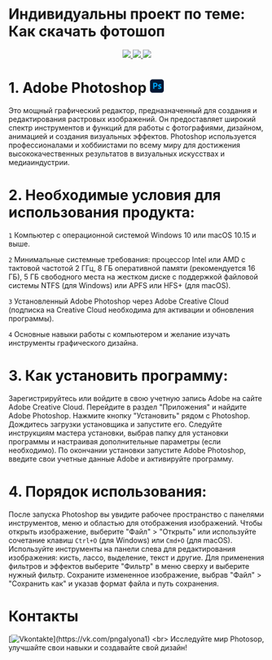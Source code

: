 # Индивидуальны проект по теме: Как скачать фотошоп

<p align="center">
<a href="https://github.com/Dekneslo/Course-work-on-Database-management-and-automation/graphs/contributors">
<img src="https://img.shields.io/badge/contributors-8B0000?style=for-the-badge"/>
</a>
<a href="https://github.com/Dekneslo/Course-work-on-Database-management-and-automation/issues">
<img src="https://img.shields.io/badge/issues-FF8C00?style=for-the-badge"/>
</a>
<a href="https://github.com/Dekneslo/Course-work-on-Database-management-and-automation/pulls">
<img src="https://img.shields.io/badge/pulls-696969?style=for-the-badge"/>
</a>
</p>

# 1. Adobe Photoshop <img src = "src/photoshop.png"  width=" 27">

Это мощный графический редактор, предназначенный для создания и редактирования растровых изображений. Он предоставляет широкий спектр инструментов и функций для работы с фотографиями, дизайном, анимацией и создания визуальных эффектов. Photoshop используется профессионалами и хоббиистами по всему миру для достижения высококачественных результатов в визуальных искусствах и медиаиндустрии.

# 2. Необходимые условия для использования продукта:

`1` Компьютер с операционной системой Windows 10 или macOS 10.15 и выше.

`2` Минимальные системные требования: процессор Intel или AMD с тактовой
частотой 2 ГГц, 8 ГБ оперативной памяти (рекомендуется 16 ГБ), 5 ГБ свободного места на жестком диске с поддержкой файловой системы NTFS (для Windows) или APFS или HFS+ (для macOS).

`3` Установленный Adobe Photoshop через Adobe Creative Cloud (подписка на Creative Cloud необходима для активации и обновления программы).

`4` Основные навыки работы с компьютером и желание изучать инструменты графического дизайна.

# 3. Как установить программу:

Зарегистрируйтесь или войдите в свою учетную запись Adobe на сайте Adobe Creative Cloud.
Перейдите в раздел "Приложения" и найдите Adobe Photoshop.
Нажмите кнопку "Установить" рядом с Photoshop.
Дождитесь загрузки установщика и запустите его.
Следуйте инструкциям мастера установки, выбрав папку для установки программы и настраивая дополнительные параметры (если необходимо).
По окончании установки запустите Adobe Photoshop, введите свои учетные данные Adobe и активируйте программу.

# 4. Порядок использования:

После запуска Photoshop вы увидите рабочее пространство с панелями инструментов, меню и областью для отображения изображений.
Чтобы открыть изображение, выберите "Файл" > "Открыть" или используйте сочетание клавиш `Ctrl+O` (для Windows) или `Cmd+O` (для macOS).
Используйте инструменты на панели слева для редактирования изображения: кисть, лассо, выделение, текст и другие.
Для применения фильтров и эффектов выберите "Фильтр" в меню сверху и выберите нужный фильтр.
Сохраните измененное изображение, выбрав "Файл" > "Сохранить как" и указав формат файла и путь сохранения.

# Контакты

[![Vkontakte](https://img.shields.io/badge/Vkontakte-black?style=for-the-badge&logo=VK&logoColor=white";)](https://vk.com/pngalyona1)
<br>
Исследуйте мир Photosop, улучшайте свои навыки и создавайте свой дизайн!
